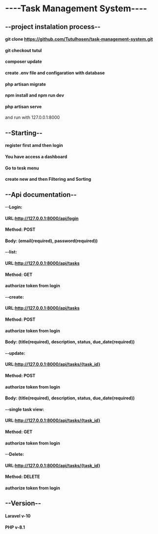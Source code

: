 # ----Task Management System---- #

## --project instalation process-- ##
#### git clone https://github.com/Tutulhosen/task-management-system.git ####
#### git checkout tutul ####
#### composer update ####
#### create .env file and configaration with database ####
#### php artisan migrate ####
#### npm install and npm run dev ####
#### php artisan serve ####
and run with 127.0.0.1:8000

## --Starting-- ##
#### register first amd then login ####
#### You have access a dashboard ####
#### Go to tesk menu ####
#### create new and then Filtering and Sorting ####

## --Api documentation-- ##
####     --Login: ####
#### URL:http://127.0.0.1:8000/api/login ####
#### Method: POST ####
#### Body: (email(required), password(required)) ####

####     --list: ####
#### URL:http://127.0.0.1:8000/api/tasks ####
#### Method: GET ####
#### authorize token from login ####

####     --create: ####
#### URL:http://127.0.0.1:8000/api/tasks ####
#### Method: POST ####
#### authorize token from login ####
#### Body: (title(required), description, status, due_date(required)) ####

####     --update: ####
#### URL:http://127.0.0.1:8000/api/tasks/{task_id} ####
#### Method: POST ####
#### authorize token from login ####
#### Body: (title(required), description, status, due_date(required)) ####

####     --single task view: ####
#### URL:http://127.0.0.1:8000/api/tasks/{task_id} ####
#### Method: GET ####
#### authorize token from login ####

####     --Delete: ####
#### URL:http://127.0.0.1:8000/api/tasks/{task_id} ####
#### Method: DELETE ####
#### authorize token from login ####

##    --Version-- ##
#### Laravel v-10 ####
#### PHP v-8.1 ####






